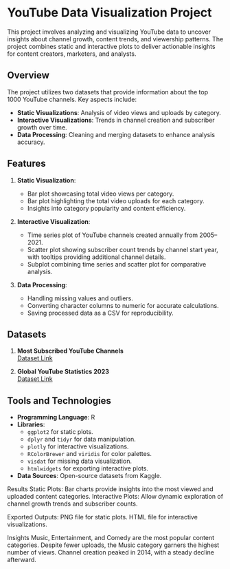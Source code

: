 # YouTube Data Visualization Project

This project involves analyzing and visualizing YouTube data to uncover insights about channel growth, content trends, and viewership patterns. The project combines static and interactive plots to deliver actionable insights for content creators, marketers, and analysts.

## Overview

The project utilizes two datasets that provide information about the top 1000 YouTube channels. Key aspects include:
- **Static Visualizations**: Analysis of video views and uploads by category.
- **Interactive Visualizations**: Trends in channel creation and subscriber growth over time.
- **Data Processing**: Cleaning and merging datasets to enhance analysis accuracy.

## Features

1. **Static Visualization**:
   - Bar plot showcasing total video views per category.
   - Bar plot highlighting the total video uploads for each category.
   - Insights into category popularity and content efficiency.

2. **Interactive Visualization**:
   - Time series plot of YouTube channels created annually from 2005–2021.
   - Scatter plot showing subscriber count trends by channel start year, with tooltips providing additional channel details.
   - Subplot combining time series and scatter plot for comparative analysis.

3. **Data Processing**:
   - Handling missing values and outliers.
   - Converting character columns to numeric for accurate calculations.
   - Saving processed data as a CSV for reproducibility.

## Datasets

1. **Most Subscribed YouTube Channels**  
   [Dataset Link](https://www.kaggle.com/datasets/surajjha101/top-youtube-channels-data)

2. **Global YouTube Statistics 2023**  
   [Dataset Link](https://www.kaggle.com/datasets/nelgiriyewithana/global-youtube-statistics-2023)

## Tools and Technologies

- **Programming Language**: R
- **Libraries**:
  - `ggplot2` for static plots.
  - `dplyr` and `tidyr` for data manipulation.
  - `plotly` for interactive visualizations.
  - `RColorBrewer` and `viridis` for color palettes.
  - `visdat` for missing data visualization.
  - `htmlwidgets` for exporting interactive plots.
- **Data Sources**: Open-source datasets from Kaggle.


Results
Static Plots: Bar charts provide insights into the most viewed and uploaded content categories.
Interactive Plots: Allow dynamic exploration of channel growth trends and subscriber counts.

Exported Outputs:
PNG file for static plots.
HTML file for interactive visualizations.

Insights
Music, Entertainment, and Comedy are the most popular content categories.
Despite fewer uploads, the Music category garners the highest number of views.
Channel creation peaked in 2014, with a steady decline afterward.
